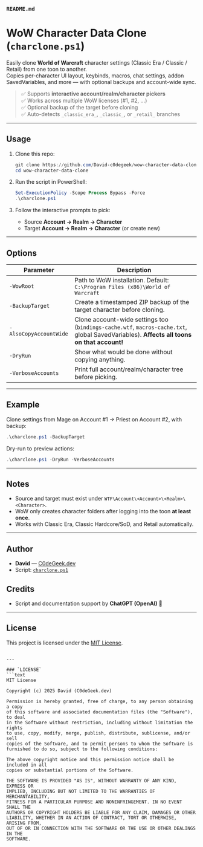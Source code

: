 ### `README.md`

# WoW Character Data Clone (`charclone.ps1`)

Easily clone **World of Warcraft** character settings (Classic Era / Classic / Retail) from one toon to another.  
Copies per-character UI layout, keybinds, macros, chat settings, addon SavedVariables, and more — with optional backups and account-wide sync.

> ✅ Supports **interactive account/realm/character pickers**  
> ✅ Works across multiple WoW licenses (#1, #2, …)  
> ✅ Optional backup of the target before cloning  
> ✅ Auto-detects `_classic_era_`, `_classic_`, or `_retail_` branches  

---

## Usage

1. Clone this repo:
   ```powershell
   git clone https://github.com/David-c0degeek/wow-character-data-clone.git
   cd wow-character-data-clone
   ````

2. Run the script in PowerShell:

   ```powershell
   Set-ExecutionPolicy -Scope Process Bypass -Force
   .\charclone.ps1
   ```

3. Follow the interactive prompts to pick:

   * Source **Account → Realm → Character**
   * Target **Account → Realm → Character** (or create new)

---

## Options

| Parameter              | Description                                                                                                                               |
| ---------------------- | ----------------------------------------------------------------------------------------------------------------------------------------- |
| `-WowRoot`             | Path to WoW installation. Default: `C:\Program Files (x86)\World of Warcraft`                                                             |
| `-BackupTarget`        | Create a timestamped ZIP backup of the target character before cloning.                                                                   |
| `-AlsoCopyAccountWide` | Clone account-wide settings too (`bindings-cache.wtf`, `macros-cache.txt`, global SavedVariables). **Affects all toons on that account!** |
| `-DryRun`              | Show what would be done without copying anything.                                                                                         |
| `-VerboseAccounts`     | Print full account/realm/character tree before picking.                                                                                   |

---

## Example

Clone settings from Mage on Account #1 → Priest on Account #2, with backup:

```powershell
.\charclone.ps1 -BackupTarget
```

Dry-run to preview actions:

```powershell
.\charclone.ps1 -DryRun -VerboseAccounts
```

---

## Notes

* Source and target must exist under `WTF\Account\<Account>\<Realm>\<Character>`.
* WoW only creates character folders after logging into the toon **at least once**.
* Works with Classic Era, Classic Hardcore/SoD, and Retail automatically.

---

## Author

* **David** — [C0deGeek.dev](mailto:David@C0deGeek.dev)
* Script: [`charclone.ps1`](./charclone.ps1)

## Credits

* Script and documentation support by **ChatGPT (OpenAI)** 💙

---

## License

This project is licensed under the [MIT License](./LICENSE).

````

---

### `LICENSE`
```text
MIT License

Copyright (c) 2025 David (C0deGeek.dev)

Permission is hereby granted, free of charge, to any person obtaining a copy
of this software and associated documentation files (the "Software"), to deal
in the Software without restriction, including without limitation the rights
to use, copy, modify, merge, publish, distribute, sublicense, and/or sell
copies of the Software, and to permit persons to whom the Software is
furnished to do so, subject to the following conditions:

The above copyright notice and this permission notice shall be included in all
copies or substantial portions of the Software.

THE SOFTWARE IS PROVIDED "AS IS", WITHOUT WARRANTY OF ANY KIND, EXPRESS OR
IMPLIED, INCLUDING BUT NOT LIMITED TO THE WARRANTIES OF MERCHANTABILITY,
FITNESS FOR A PARTICULAR PURPOSE AND NONINFRINGEMENT. IN NO EVENT SHALL THE
AUTHORS OR COPYRIGHT HOLDERS BE LIABLE FOR ANY CLAIM, DAMAGES OR OTHER
LIABILITY, WHETHER IN AN ACTION OF CONTRACT, TORT OR OTHERWISE, ARISING FROM,
OUT OF OR IN CONNECTION WITH THE SOFTWARE OR THE USE OR OTHER DEALINGS IN THE
SOFTWARE.
````
